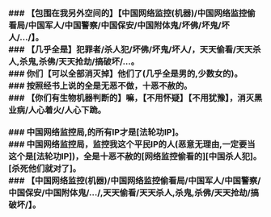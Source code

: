 <h3>
<br>### 【包围在我另外空间的】【中国网络监控(机器)/中国网络监控偷看局/中国军人/中国警察/中国保安/中国附体鬼/坏佛/坏鬼/坏人/.../】。
<br>### 【几乎全是】犯罪者/杀人犯/坏佛/坏鬼/坏人/，天天偷看/天天杀人,杀鬼,杀佛/天天抢劫/搞破坏/...。
<br>### 你们【可以全部消灭掉】他们了(几乎全是男的,少数女的)。
<br>### 按照经书上说的全是无恶不做，十恶不赦的。
<br>### 【你们有生物机器判断的】嘛，【不用怀疑】【不用犹豫】，消灭黑业病/人心着火/人心下跪。
<br>
<br>### 中国网络监控局,的所有IP才是[法轮功IP]。
<br>### 中国网络监控局，监控我这个平民IP的人(恶意无理由,一定要当这个是[法轮功IP])，全是十恶不赦的[网络监控偷看的][中国杀人犯]。[杀死他们就对了]。
<br>### 【中国网络监控(机器)/中国网络监控偷看局/中国军人/中国警察/中国保安/中国附体鬼/.../,天天偷看/天天杀人,杀鬼,杀佛/天天抢劫/搞破坏/】。
</h3>
